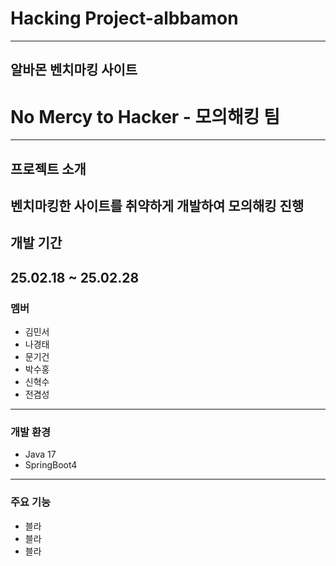 # Hacking Project-albbamon
---
알바몬 벤치마킹 사이트
---
# No Mercy to Hacker - 모의해킹 팀
---
## 프로젝트 소개
벤치마킹한 사이트를 취약하게 개발하여 모의해킹 진행
---
## 개발 기간
25.02.18 ~ 25.02.28
---
### 멤버
- 김민서
- 나경태
- 문기건
- 박수홍
- 신혁수
- 전겸성
---
### 개발 환경
- Java 17
- SpringBoot4
---
### 주요 기능
- 블라
- 블라
- 블라

